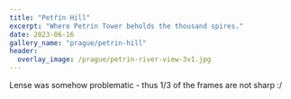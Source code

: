 ```yaml
---
title: "Petřín Hill"
excerpt: "Where Petrin Tower beholds the thousand spires."
date: 2023-06-16
gallery_name: "prague/petrin-hill"
header:
  overlay_image: /prague/petrin-river-view-3v1.jpg
---
```

Lense was somehow problematic - thus 1/3 of the frames are not sharp :/
